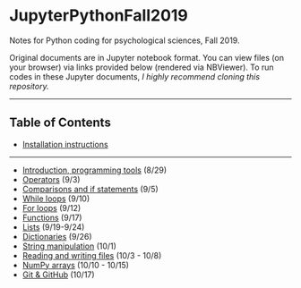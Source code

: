 # JupyterPythonFall2019
Notes for Python coding for psychological sciences, Fall 2019. 

Original documents are in Jupyter notebook format. You can view files (on your browser) via links provided below (rendered via NBViewer). To run codes in these Jupyter documents, *I highly recommend cloning this repository.*

***

## Table of Contents

* [Installation instructions](https://nbviewer.jupyter.org/github/sathayas/JupyterPythonFall2019/blob/master/Installation.ipynb)

***

* [Introduction, programming tools](https://nbviewer.jupyter.org/github/sathayas/JupyterPythonFall2019/blob/master/Intro.ipynb) (8/29)
* [Operators](https://nbviewer.jupyter.org/github/sathayas/JupyterPythonFall2019/blob/master/Operators.ipynb) (9/3)
* [Comparisons and if statements](https://nbviewer.jupyter.org/github/sathayas/JupyterPythonFall2019/blob/master/If.ipynb) (9/5)
* [While loops](https://nbviewer.jupyter.org/github/sathayas/JupyterPythonFall2019/blob/master/While.ipynb) (9/10)
* [For loops](https://nbviewer.jupyter.org/github/sathayas/JupyterPythonFall2019/blob/master/For.ipynb) (9/12)
* [Functions](https://nbviewer.jupyter.org/github/sathayas/JupyterPythonFall2019/blob/master/Function.ipynb) (9/17)
* [Lists](https://nbviewer.jupyter.org/github/sathayas/JupyterPythonFall2019/blob/master/List.ipynb) (9/19-9/24)  
* [Dictionaries](https://nbviewer.jupyter.org/github/sathayas/JupyterPythonFall2019/blob/master/Dictionary.ipynb) (9/26)  
* [String manipulation](https://nbviewer.jupyter.org/github/sathayas/JupyterPythonFall2019/blob/master/String.ipynb) (10/1)  
* [Reading and writing files](https://nbviewer.jupyter.org/github/sathayas/JupyterPythonFall2019/blob/master/File.ipynb) (10/3 - 10/8)  
* [NumPy arrays](https://nbviewer.jupyter.org/github/sathayas/JupyterPythonFall2019/blob/master/NumPy.ipynb) (10/10 - 10/15)  
* [Git & GitHub](https://nbviewer.jupyter.org/github/sathayas/JupyterPythonFall2019/blob/master/Git.ipynb) (10/17)  

 
